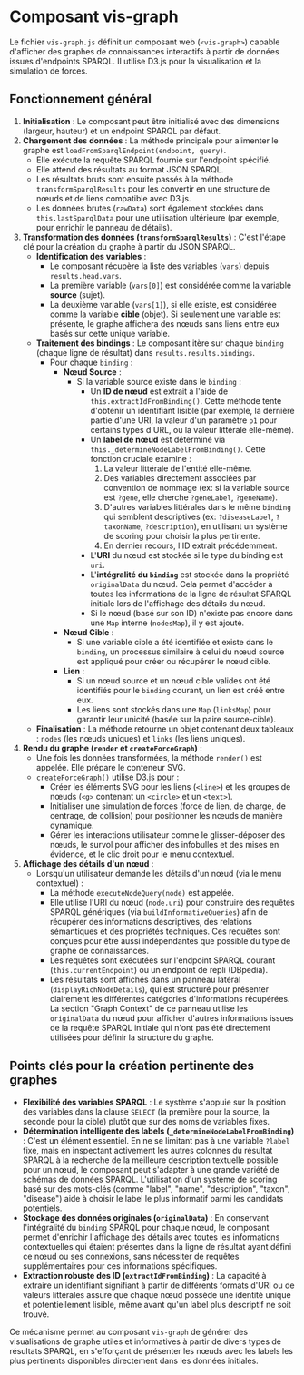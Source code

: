 # Composant vis-graph

Le fichier `vis-graph.js` définit un composant web (`<vis-graph>`) capable d'afficher des graphes de connaissances interactifs à partir de données issues d'endpoints SPARQL. Il utilise D3.js pour la visualisation et la simulation de forces.

## Fonctionnement général

1.  **Initialisation** : Le composant peut être initialisé avec des dimensions (largeur, hauteur) et un endpoint SPARQL par défaut.
2.  **Chargement des données** : La méthode principale pour alimenter le graphe est `loadFromSparqlEndpoint(endpoint, query)`.
    *   Elle exécute la requête SPARQL fournie sur l'endpoint spécifié.
    *   Elle attend des résultats au format JSON SPARQL.
    *   Les résultats bruts sont ensuite passés à la méthode `transformSparqlResults` pour les convertir en une structure de nœuds et de liens compatible avec D3.js.
    *   Les données brutes (`rawData`) sont également stockées dans `this.lastSparqlData` pour une utilisation ultérieure (par exemple, pour enrichir le panneau de détails).
3.  **Transformation des données (`transformSparqlResults`)** : C'est l'étape clé pour la création du graphe à partir du JSON SPARQL.
    *   **Identification des variables** :
        *   Le composant récupère la liste des variables (`vars`) depuis `results.head.vars`.
        *   La première variable (`vars[0]`) est considérée comme la variable **source** (sujet).
        *   La deuxième variable (`vars[1]`), si elle existe, est considérée comme la variable **cible** (objet). Si seulement une variable est présente, le graphe affichera des nœuds sans liens entre eux basés sur cette unique variable.
    *   **Traitement des bindings** : Le composant itère sur chaque `binding` (chaque ligne de résultat) dans `results.results.bindings`.
        *   Pour chaque `binding` :
            *   **Nœud Source** :
                *   Si la variable source existe dans le `binding` :
                    *   Un **ID de nœud** est extrait à l'aide de `this.extractIdFromBinding()`. Cette méthode tente d'obtenir un identifiant lisible (par exemple, la dernière partie d'une URI, la valeur d'un paramètre `p1` pour certains types d'URL, ou la valeur littérale elle-même).
                    *   Un **label de nœud** est déterminé via `this._determineNodeLabelFromBinding()`. Cette fonction cruciale examine :
                        1.  La valeur littérale de l'entité elle-même.
                        2.  Des variables directement associées par convention de nommage (ex: si la variable source est `?gene`, elle cherche `?geneLabel`, `?geneName`).
                        3.  D'autres variables littérales dans le même `binding` qui semblent descriptives (ex: `?diseaseLabel`, `?taxonName`, `?description`), en utilisant un système de scoring pour choisir la plus pertinente.
                        4.  En dernier recours, l'ID extrait précédemment.
                    *   L'**URI** du nœud est stockée si le type du binding est `uri`.
                    *   L'**intégralité du `binding`** est stockée dans la propriété `originalData` du nœud. Cela permet d'accéder à toutes les informations de la ligne de résultat SPARQL initiale lors de l'affichage des détails du nœud.
                    *   Si le nœud (basé sur son ID) n'existe pas encore dans une `Map` interne (`nodesMap`), il y est ajouté.
            *   **Nœud Cible** :
                *   Si une variable cible a été identifiée et existe dans le `binding`, un processus similaire à celui du nœud source est appliqué pour créer ou récupérer le nœud cible.
            *   **Lien** :
                *   Si un nœud source et un nœud cible valides ont été identifiés pour le `binding` courant, un lien est créé entre eux.
                *   Les liens sont stockés dans une `Map` (`linksMap`) pour garantir leur unicité (basée sur la paire source-cible).
    *   **Finalisation** : La méthode retourne un objet contenant deux tableaux : `nodes` (les nœuds uniques) et `links` (les liens uniques).
4.  **Rendu du graphe (`render` et `createForceGraph`)** :
    *   Une fois les données transformées, la méthode `render()` est appelée. Elle prépare le conteneur SVG.
    *   `createForceGraph()` utilise D3.js pour :
        *   Créer les éléments SVG pour les liens (`<line>`) et les groupes de nœuds (`<g>` contenant un `<circle>` et un `<text>`).
        *   Initialiser une simulation de forces (force de lien, de charge, de centrage, de collision) pour positionner les nœuds de manière dynamique.
        *   Gérer les interactions utilisateur comme le glisser-déposer des nœuds, le survol pour afficher des infobulles et des mises en évidence, et le clic droit pour le menu contextuel.
5.  **Affichage des détails d'un nœud** :
    *   Lorsqu'un utilisateur demande les détails d'un nœud (via le menu contextuel) :
        *   La méthode `executeNodeQuery(node)` est appelée.
        *   Elle utilise l'URI du nœud (`node.uri`) pour construire des requêtes SPARQL génériques (via `buildInformativeQueries`) afin de récupérer des informations descriptives, des relations sémantiques et des propriétés techniques. Ces requêtes sont conçues pour être aussi indépendantes que possible du type de graphe de connaissances.
        *   Les requêtes sont exécutées sur l'endpoint SPARQL courant (`this.currentEndpoint`) ou un endpoint de repli (DBpedia).
        *   Les résultats sont affichés dans un panneau latéral (`displayRichNodeDetails`), qui est structuré pour présenter clairement les différentes catégories d'informations récupérées. La section "Graph Context" de ce panneau utilise les `originalData` du nœud pour afficher d'autres informations issues de la requête SPARQL initiale qui n'ont pas été directement utilisées pour définir la structure du graphe.

## Points clés pour la création pertinente des graphes

*   **Flexibilité des variables SPARQL** : Le système s'appuie sur la position des variables dans la clause `SELECT` (la première pour la source, la seconde pour la cible) plutôt que sur des noms de variables fixes.
*   **Détermination intelligente des labels (`_determineNodeLabelFromBinding`)** : C'est un élément essentiel. En ne se limitant pas à une variable `?label` fixe, mais en inspectant activement les autres colonnes du résultat SPARQL à la recherche de la meilleure description textuelle possible pour un nœud, le composant peut s'adapter à une grande variété de schémas de données SPARQL. L'utilisation d'un système de scoring basé sur des mots-clés (comme "label", "name", "description", "taxon", "disease") aide à choisir le label le plus informatif parmi les candidats potentiels.
*   **Stockage des données originales (`originalData`)** : En conservant l'intégralité du `binding` SPARQL pour chaque nœud, le composant permet d'enrichir l'affichage des détails avec toutes les informations contextuelles qui étaient présentes dans la ligne de résultat ayant défini ce nœud ou ses connexions, sans nécessiter de requêtes supplémentaires pour ces informations spécifiques.
*   **Extraction robuste des ID (`extractIdFromBinding`)** : La capacité à extraire un identifiant signifiant à partir de différents formats d'URI ou de valeurs littérales assure que chaque nœud possède une identité unique et potentiellement lisible, même avant qu'un label plus descriptif ne soit trouvé.

Ce mécanisme permet au composant `vis-graph` de générer des visualisations de graphe utiles et informatives à partir de divers types de résultats SPARQL, en s'efforçant de présenter les nœuds avec les labels les plus pertinents disponibles directement dans les données initiales. 